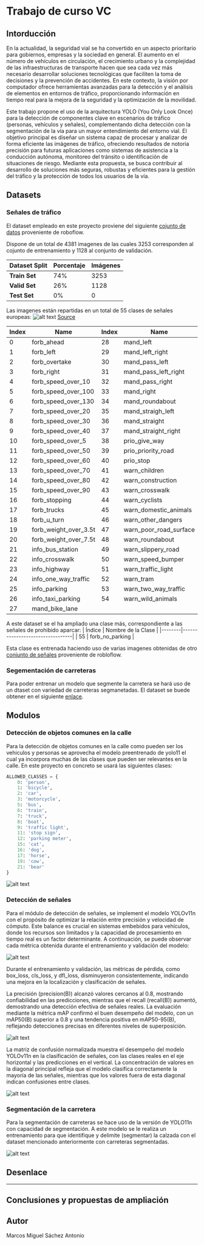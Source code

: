 # Trabajo de curso VC

## Intorducción
En la actualidad, la seguridad vial se ha convertido en un aspecto prioritario 
para gobiernos, empresas y la sociedad en general. El aumento en el número de 
vehículos en circulación, el crecimiento urbano y la complejidad de las 
infraestructuras de transporte hacen que sea cada vez más necesario 
desarrollar soluciones tecnológicas que faciliten la toma de decisiones y la 
prevención de accidentes. En este contexto, la visión por computador ofrece 
herramientas avanzadas para la detección y el análisis de elementos en 
entornos de tráfico, proporcionando información en tiempo real para la 
mejora de la seguridad y la optimización de la movilidad.

Este trabajo propone el uso de la arquitectura YOLO (You Only Look Once) 
para la detección de componentes clave en escenarios de tráfico (personas, 
vehículos y señales), complementando dicha detección con la segmentación de 
la vía para un mayor entendimiento del entorno vial. El objetivo principal es 
diseñar un sistema capaz de procesar y analizar de forma eficiente las 
imágenes de tráfico, ofreciendo resultados de notoria precisión para futuras 
aplicaciones como sistemas de asistencia a la conducción autónoma, monitoreo 
del tránsito o identificación de situaciones de riesgo. Mediante esta 
propuesta, se busca contribuir al desarrollo de soluciones más seguras, 
robustas y eficientes para la gestión del tráfico y la protección de todos 
los usuarios de la vía.

## Datasets

### Señales de tráfico
El dataset empleado en este proyecto proviene del siguiente [cojunto de datos](https://universe.roboflow.com/radu-oprea-r4xnm/traffic-signs-detection-europe) proveniente de roboflow.

Dispone de un total de 4381 imagenes de las cuales 3253 corresponden al cojunto de entrenamiento y 1128 al conjunto de validación.

| Dataset Split | Porcentaje | Imágenes |
|---------------|------------|----------|
| **Train Set** | 74%        | 3253     |
| **Valid Set** | 26%        | 1128     |
| **Test Set**  | 0%         | 0        |

Las imagenes están repartidas en un total de 55 clases de señales europeas:
![alt text](assets/images/banner.png)
[Source](https://universe.roboflow.com/radu-oprea-r4xnm/traffic-signs-detection-europe)

| Index | Name                       | Index | Name                       |
|-------|----------------------------|-------|----------------------------|
| 0     | forb_ahead                | 28    | mand_left                 |
| 1     | forb_left                 | 29    | mand_left_right           |
| 2     | forb_overtake             | 30    | mand_pass_left            |
| 3     | forb_right                | 31    | mand_pass_left_right      |
| 4     | forb_speed_over_10        | 32    | mand_pass_right           |
| 5     | forb_speed_over_100       | 33    | mand_right                |
| 6     | forb_speed_over_130       | 34    | mand_roundabout           |
| 7     | forb_speed_over_20        | 35    | mand_straigh_left         |
| 8     | forb_speed_over_30        | 36    | mand_straight             |
| 9     | forb_speed_over_40        | 37    | mand_straight_right       |
| 10    | forb_speed_over_5         | 38    | prio_give_way             |
| 11    | forb_speed_over_50        | 39    | prio_priority_road        |
| 12    | forb_speed_over_60        | 40    | prio_stop                 |
| 13    | forb_speed_over_70        | 41    | warn_children             |
| 14    | forb_speed_over_80        | 42    | warn_construction         |
| 15    | forb_speed_over_90        | 43    | warn_crosswalk            |
| 16    | forb_stopping             | 44    | warn_cyclists             |
| 17    | forb_trucks               | 45    | warn_domestic_animals     |
| 18    | forb_u_turn               | 46    | warn_other_dangers        |
| 19    | forb_weight_over_3.5t     | 47    | warn_poor_road_surface    |
| 20    | forb_weight_over_7.5t     | 48    | warn_roundabout           |
| 21    | info_bus_station          | 49    | warn_slippery_road        |
| 22    | info_crosswalk            | 50    | warn_speed_bumper         |
| 23    | info_highway              | 51    | warn_traffic_light        |
| 24    | info_one_way_traffic      | 52    | warn_tram                 |
| 25    | info_parking              | 53    | warn_two_way_traffic      |
| 26    | info_taxi_parking         | 54    | warn_wild_animals         |
| 27    | mand_bike_lane            |



A este dataset se el ha ampliado una clase más, correspondiente a las señales de prohibido aparcar:
| Índice | Nombre de la Clase              |
|--------|---------------------------------|
| 55      | forb_no_parking                |

Esta clase es entrenada haciendo uso de varias imagenes obtenidas de otro [conjunto de señales](https://universe.roboflow.com/ula-demir/parkyasak) proveniente de robloflow.


### Segementación de carreteras
Para poder entrenar un modelo que segmente la carretera se hará uso de un dtaset con variedad de carreteras segmanetadas.
El dataset se buede obtener en el siguiente [enlace](https://universe.roboflow.com/ditnov202/road_esgmentation/).

## Modulos

### Detección de objetos comunes en la calle

Para la detección de objetos comunes en la calle como pueden ser los vehiculos y personas se aprovecha el modelo preentrenado de yolo11 el cual ya incorpora muchas de las clases que pueden ser relevantes en la calle. En este proyecto en concreto se usará las siguientes clases:

```py
ALLOWED_CLASSES = {
    0: 'person', 
    1: 'bicycle', 
    2: 'car', 
    3: 'motorcycle', 
    5: 'bus', 
    6: 'train', 
    7: 'truck', 
    8: 'boat', 
    9: 'traffic light', 
    11: 'stop sign', 
    12: 'parking meter', 
    15: 'cat', 
    16: 'dog', 
    17: 'horse',
    19: 'cow', 
    21: 'bear'
}
```

![alt text](assets/images/test1_yolo11n.png)

### Detección de señales

Para el módulo de detección de señales, se implement el modelo YOLOv11n con el propósito de optimizar la relación entre precisión y velocidad de cómputo. Este balance es crucial en sistemas embebidos para vehículos, donde los recursos son limitados y la capacidad de procesamiento en tiempo real es un factor determinante. A continuación, se puede observar cada métrica obtenida durante el entrenamiento y validación del modelo:

![alt text](./assets/images/training_results/traffic_signs_model/results.png)

Durante el entrenamiento y validación, las métricas de pérdida, como box_loss, cls_loss, y dfl_loss, disminuyeron consistentemente, indicando una mejora en la localización y clasificación de señales.

La precisión (precision(B)) alcanzó valores cercanos al 0.8, mostrando confiabilidad en las predicciones, mientras que el recall (recall(B)) aumentó, demostrando una detección efectiva de señales reales. La evaluación mediante la métrica mAP confirmó el buen desempeño del modelo, con un mAP50(B) superior a 0.8 y una tendencia positiva en mAP50-95(B), reflejando detecciones precisas en diferentes niveles de superposición.

![alt text](./assets/images/training_results/traffic_signs_model/confusion_matrix_normalized.png)

La matriz de confusión normalizada muestra el desempeño del modelo YOLOv11n en la clasificación de señales, con las clases reales en el eje horizontal y las predicciones en el vertical. La concentración de valores en la diagonal principal refleja que el modelo clasifica correctamente la mayoría de las señales, mientras que los valores fuera de esta diagonal indican confusiones entre clases.

![alt text](assets/images/test1_signs_det.png)

### Segmentación de la carretera
Para la segmentación de carreteras se hace uso de la versión de YOLO11n con capacidad de segmentación. A este modelo se le realiza un entrenamiento para que identifique y delimite (segmentar) la calzada con el dataset mencionado anteriormente con carreteras segmentadas.

![alt text](assets/images/seg-demo1.png)

## Desenlace
---

## Conclusiones y propuestas de ampliación

## Autor
Marcos Miguel Sáchez Antonio